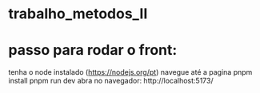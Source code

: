 # trabalho_metodos_II
# passo para rodar o front:
tenha o node instalado (https://nodejs.org/pt)
navegue até a pagina
pnpm install
pnpm run dev
abra no navegador: http://localhost:5173/
